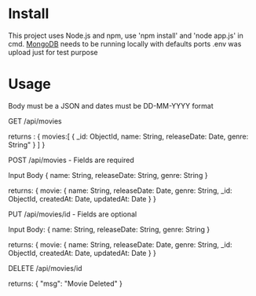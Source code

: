 # Install 
This project uses Node.js and npm, use 'npm install' and 'node app.js' in cmd.
[MongoDB](https://www.mongodb.com/try/download/community) needs to be running locally with defaults ports
.env was upload just for test purpose

# Usage
Body must be a JSON and dates must be DD-MM-YYYY format

GET /api/movies

returns :
{
    movies:[
        {
            _id: ObjectId,
            name: String,
            releaseDate: Date,
            genre: String"
        }
    ]
}

POST /api/movies - Fields are required

Input Body
{
    name: String,
    releaseDate: String,
    genre: String
}

returns:
{
    movie: {
        name: String,
        releaseDate: Date,
        genre: String,
        _id: ObjectId,
        createdAt: Date,
        updatedAt: Date
    }
}

PUT /api/movies/id - Fields are optional

Input Body:
{
    name: String,
    releaseDate: String,
    genre: String
}

returns:
{
    movie: {
        name: String,
        releaseDate: Date,
        genre: String,
        _id: ObjectId,
        createdAt: Date,
        updatedAt: Date
    }
}

DELETE /api/movies/id

returns:
{
    "msg": "Movie Deleted"
}
